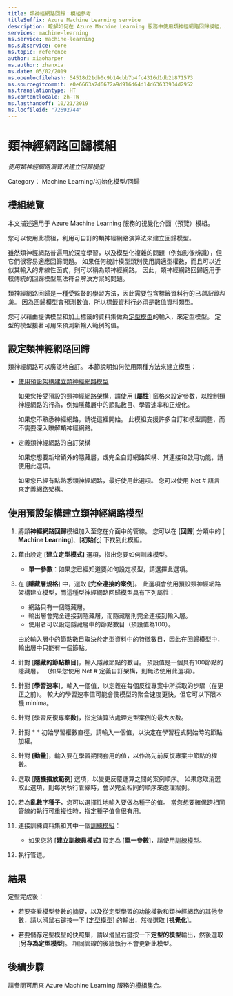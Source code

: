 ```yaml
---
title: 類神經網路回歸：模組參考
titleSuffix: Azure Machine Learning service
description: 瞭解如何在 Azure Machine Learning 服務中使用類神經網路回歸模組，以使用可自訂的類神經網路演算法建立回歸模型。
services: machine-learning
ms.service: machine-learning
ms.subservice: core
ms.topic: reference
author: xiaoharper
ms.author: zhanxia
ms.date: 05/02/2019
ms.openlocfilehash: 54518d21db0c9b14cbb7b4fc4316d1db2b871573
ms.sourcegitcommit: e0e6663a2d6672a9d916d64d14d63633934d2952
ms.translationtype: HT
ms.contentlocale: zh-TW
ms.lasthandoff: 10/21/2019
ms.locfileid: "72692744"
---
```

# <a name="neural-network-regression-module"></a>類神經網路回歸模組

*使用類神經網路演算法建立回歸模型*  
  
 Category： Machine Learning/初始化模型/回歸
  
## <a name="module-overview"></a>模組總覽  

本文描述適用于 Azure Machine Learning 服務的視覺化介面（預覽）模組。

您可以使用此模組，利用可自訂的類神經網路演算法來建立回歸模型。
  
 雖然類神經網路普遍用於深度學習，以及模型化複雜的問題（例如影像辨識），但它們很容易適應回歸問題。 如果任何統計模型類別使用調適型權數，而且可以近似其輸入的非線性函式，則可以稱為類神經網路。 因此，類神經網路回歸適用于較傳統的回歸模型無法符合解決方案的問題。
  
 類神經網路回歸是一種受監督的學習方法，因此需要包含標籤資料行的已*標記資料集*。 因為回歸模型會預測數值，所以標籤資料行必須是數值資料類型。  
  
 您可以藉由提供模型和加上標籤的資料集做為[定型模型](./train-model.md)的輸入，來定型模型。 定型的模型接著可用來預測新輸入範例的值。  
  
## <a name="configure-neural-network-regression"></a>設定類神經網路回歸 

類神經網路可以廣泛地自訂。 本節說明如何使用兩種方法來建立模型：
  
+ [使用預設架構建立類神經網路模型](#bkmk_DefaultArchitecture)  
  
    如果您接受預設的類神經網路架構，請使用 [**屬性**] 窗格來設定參數，以控制類神經網路的行為，例如隱藏層中的節點數目、學習速率和正規化。

    如果您不熟悉神經網路，請從這裡開始。 此模組支援許多自訂和模型調整，而不需要深入瞭解類神經網路。 

+ 定義類神經網路的自訂架構 

    如果您想要新增額外的隱藏層，或完全自訂網路架構、其連接和啟用功能，請使用此選項。
    
    如果您已經有點熟悉類神經網路，最好使用此選項。 您可以使用 Net # 語言來定義網路架構。  

##  <a name="bkmk_DefaultArchitecture"></a>使用預設架構建立類神經網路模型
  
1.  將類**神經網路回歸**模組加入至您在介面中的管線。 您可以在 [**回歸**] 分類中的 [ **Machine Learning**]、[**初始化**] 下找到此模組。 
  
2. 藉由設定 [**建立定型模式]** 選項，指出您要如何訓練模型。  
  
    -   **單一參數**：如果您已經知道要如何設定模型，請選擇此選項。  

3.  在 [**隱藏層規格**] 中，選取 [**完全連接的案例**]。 此選項會使用預設類神經網路架構建立模型，而這種型神經網路回歸模型具有下列屬性：  
  
    + 網路只有一個隱藏層。
    + 輸出層會完全連接到隱藏層，而隱藏層則完全連接到輸入層。
    + 使用者可以設定隱藏層中的節點數目（預設值為100）。  
  
    由於輸入層中的節點數目取決於定型資料中的特徵數目，因此在回歸模型中，輸出層中只能有一個節點。  
  
4. 針對 [**隱藏的節點數目**]，輸入隱藏節點的數目。 預設值是一個具有100節點的隱藏層。 （如果您使用 Net # 定義自訂架構，則無法使用此選項）。
  
5.  針對 [**學習速率**]，輸入一個值，以定義在每個反復專案中所採取的步驟（在更正之前）。 較大的學習速率值可能會使模型的聚合速度更快，但它可以下限本機 minima。

6.  針對 [學習反復專案**數**]，指定演算法處理定型案例的最大次數。

7.  針對 * * 初始學習權數直徑，請輸入一個值，以決定在學習程式開始時的節點加權。

8.  針對 **[動量**]，輸入要在學習期間套用的值，以作為先前反復專案中節點的權數。

10. 選取 [**隨機播放範例**] 選項，以變更反覆運算之間的案例順序。 如果您取消選取此選項，則每次執行管線時，會以完全相同的順序來處理案例。
  
11. 若為**亂數字種子**，您可以選擇性地輸入要做為種子的值。 當您想要確保跨相同管線的執行可重複性時，指定種子值會很有用。
  
13. 連接訓練資料集和其中一個[訓練模組](module-reference.md)： 
  
    -   如果您將 [**建立訓練員模式]** 設定為 [**單一參數**]，請使用[訓練模型](./train-model.md)。  
  
   
14. 執行管道。  

## <a name="results"></a>結果

定型完成後：

+ 若要查看模型參數的摘要，以及從定型學習的功能權數和類神經網路的其他參數，請以滑鼠右鍵按一下 [[定型模型](./train-model.md)] 的輸出，然後選取 [**視覺化**]。  

+ 若要儲存定型模型的快照集，請以滑鼠右鍵按一下**定型的模型**輸出，然後選取 [**另存為定型模型**]。 相同管線的後續執行不會更新此模型。


## <a name="next-steps"></a>後續步驟

請參閱可用來 Azure Machine Learning 服務的[模組集合](module-reference.md)。 